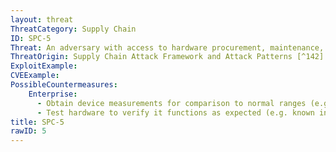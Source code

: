 ```yaml
---
layout: threat
ThreatCategory: Supply Chain
ID: SPC-5
Threat: An adversary with access to hardware procurement, maintenance, or upgrade control can embed malware in a critical component
ThreatOrigin: Supply Chain Attack Framework and Attack Patterns [^142]
ExploitExample:
CVEExample:
PossibleCountermeasures:
    Enterprise:
      - Obtain device measurements for comparison to normal ranges (e.g., temperature, timing, EM radiation, power consumption) to detect anomalous behavior.
      - Test hardware to verify it functions as expected (e.g. known inputs yield correct outputs) prior to placing or replacing the device into the production environment
title: SPC-5
rawID: 5
---
```

